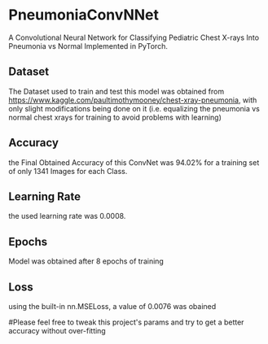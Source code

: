 # PneumoniaConvNNet
A Convolutional Neural Network for Classifying Pediatric Chest X-rays Into Pneumonia vs Normal Implemented in PyTorch.
## Dataset 
The Dataset used to train and test this model was obtained from https://www.kaggle.com/paultimothymooney/chest-xray-pneumonia, with only slight modifications being done on it (i.e. equalizing the pneumonia vs normal chest xrays for training to avoid problems with learning)
## Accuracy
the Final Obtained Accuracy of this ConvNet was 94.02% for a training set of only 1341 Images for each Class.
## Learning Rate
the used learning rate was 0.0008.
## Epochs
Model was obtained after 8 epochs of training 
## Loss
using the built-in nn.MSELoss, a value of 0.0076 was obained


#Please feel free to tweak this project's params and try to get a better accuracy without over-fitting
